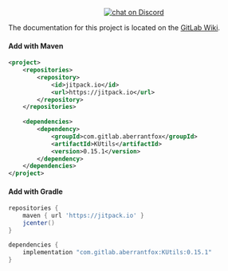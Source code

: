 <p align="center">
  <a href="https://discord.gg/REZVVjA">
    <img src="https://img.shields.io/discord/453208597082406912?logo=discord" alt="chat on Discord">
  </a>
</p>

The documentation for this project is located on the [GitLab Wiki](https://gitlab.com/Aberrantfox/KUtils/wikis/home).

#### Add with Maven
```xml
<project>
    <repositories>
        <repository>
            <id>jitpack.io</id>
            <url>https://jitpack.io</url>
        </repository>
    </repositories>
    
    <dependencies>
        <dependency>
            <groupId>com.gitlab.aberrantfox</groupId>
            <artifactId>KUtils</artifactId>
            <version>0.15.1</version>
        </dependency>
    </dependencies>
</project>
```

#### Add with Gradle
```groovy
repositories {
    maven { url 'https://jitpack.io' }
    jcenter()
}

dependencies {
    implementation "com.gitlab.aberrantfox:KUtils:0.15.1"
}
```

